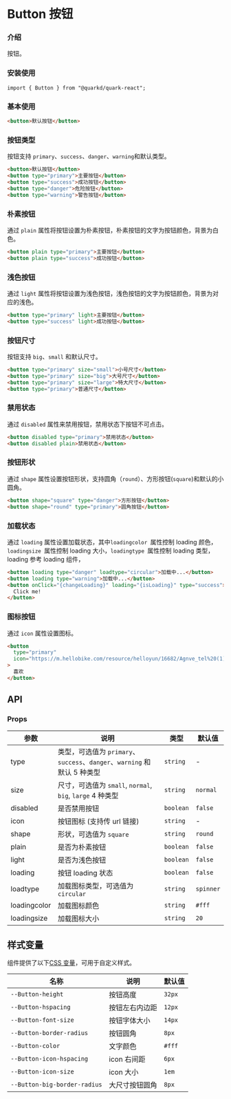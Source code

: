 # Button 按钮

### 介绍

按钮。

### 安装使用

```tsx
import { Button } from "@quarkd/quark-react";
```

### 基本使用

```html
<button>默认按钮</button>
```

### 按钮类型

按钮支持 `primary`、`success`、`danger`、`warning`和默认类型。

```html
<button>默认按钮</button>
<button type="primary">主要按钮</button>
<button type="success">成功按钮</button>
<button type="danger">危险按钮</button>
<button type="warning">警告按钮</button>
```

### 朴素按钮

通过 `plain` 属性将按钮设置为朴素按钮，朴素按钮的文字为按钮颜色，背景为白色。

```html
<button plain type="primary">主要按钮</button>
<button plain type="success">成功按钮</button>
```

### 浅色按钮

通过 `light` 属性将按钮设置为浅色按钮，浅色按钮的文字为按钮颜色，背景为对应的浅色。

```html
<button type="primary" light>主要按钮</button>
<button type="success" light>成功按钮</button>
```

### 按钮尺寸

按钮支持 `big`、`small` 和默认尺寸。

```html
<button type="primary" size="small">小号尺寸</button>
<button type="primary" size="big">大号尺寸</button>
<button type="primary" size="large">特大尺寸</button>
<button type="primary">普通尺寸</button>
```

### 禁用状态

通过 `disabled` 属性来禁用按钮，禁用状态下按钮不可点击。

```html
<button disabled type="primary">禁用状态</button>
<button disabled plain>禁用状态</button>
```

### 按钮形状

通过 `shape` 属性设置按钮形状，支持圆角（`round`）、方形按钮(`square`)和默认的小圆角。

```html
<button shape="square" type="danger">方形按钮</button>
<button shape="round" type="primary">圆角按钮</button>
```

### 加载状态

通过 `loading` 属性设置加载状态，其中`loadingcolor `属性控制 loading 颜色，`loadingsize `属性控制 loading 大小，`loadingtype `属性控制 loading 类型，loading 参考 loading 组件，

```html
<button loading type="danger" loadtype="circular">加载中...</button>
<button loading type="warning">加载中...</button>
<button onClick="{changeLoading}" loading="{isLoading}" type="success">
  Click me!
</button>
```

### 图标按钮

通过 `icon` 属性设置图标。

```html
<button
  type="primary"
  icon="https://m.hellobike.com/resource/helloyun/16682/Agnve_tel%20(1).png"
>
  喜欢
</button>
```

## API

### Props

| 参数         | 说明                                                                     | 类型      | 默认值    |
| ------------ | ------------------------------------------------------------------------ | --------- | --------- |
| type         | 类型，可选值为 `primary`、`success`、`danger`、`warning` 和默认 5 种类型 | `string`  | -         |
| size         | 尺寸，可选值为 `small`, `normal`, `big`, `large` 4 种类型                | `string`  | `normal`  |
| disabled     | 是否禁用按钮                                                             | `boolean` | `false`   |
| icon         | 按钮图标 (支持传 url 链接)                                               | `string`  | -         |
| shape        | 形状，可选值为 `square`                                                  | `string`  | `round`   |
| plain        | 是否为朴素按钮                                                           | `boolean` | `false `  |
| light        | 是否为浅色按钮                                                           | `boolean` | `false `  |
| loading      | 按钮 loading 状态                                                        | `boolean` | `false`   |
| loadtype     | 加载图标类型，可选值为 `circular`                                        | `string`  | `spinner` |
| loadingcolor | 加载图标颜色                                                             | `string`  | `#fff`    |
| loadingsize  | 加载图标大小                                                             | `string`  | `20`      |

## 样式变量

组件提供了以下[CSS 变量](https://developer.mozilla.org/zh-CN/docs/Web/CSS/Using_CSS_custom_properties)，可用于自定义样式。

| 名称                         | 说明           | 默认值 |
| ---------------------------- | -------------- | ------ |
| `--Button-height`            | 按钮高度       | `32px` |
| `--Button-hspacing`          | 按钮左右内边距 | `12px` |
| `--Button-font-size`         | 按钮字体大小   | `14px` |
| `--Button-border-radius`     | 按钮圆角       | `8px`  |
| `--Button-color`             | 文字颜色       | `#fff` |
| `--Button-icon-hspacing`     | icon 右间距    | `6px`  |
| `--Button-icon-size`         | icon 大小      | `1em`  |
| `--Button-big-border-radius` | 大尺寸按钮圆角 | `8px`  |
